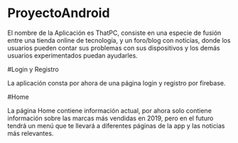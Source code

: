 # ProyectoAndroid

El nombre de la Aplicación es ThatPC, consiste en una especie de fusión entre una tienda online de tecnología, y un foro/blog con noticias, donde los usuarios pueden contar sus problemas con sus dispositivos y los demás usuarios experimentados puedan ayudarles.

#Login y Registro

La aplicación consta por ahora de una página login y registro por firebase.

#Home

La página Home contiene información actual, por ahora solo contiene información sobre las marcas más vendidas en 2019, pero en el futuro tendrá un menú que te llevará a diferentes páginas de la app y las noticias más relevantes.
